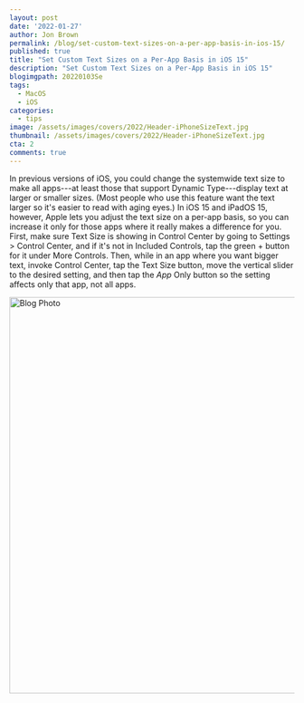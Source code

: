 ```yaml
---
layout: post
date: '2022-01-27'
author: Jon Brown
permalink: /blog/set-custom-text-sizes-on-a-per-app-basis-in-ios-15/
published: true
title: "Set Custom Text Sizes on a Per-App Basis in iOS 15"
description: "Set Custom Text Sizes on a Per-App Basis in iOS 15"
blogimgpath: 20220103Se
tags:
  - MacOS
  - iOS
categories:
  - tips
image: /assets/images/covers/2022/Header-iPhoneSizeText.jpg
thumbnail: /assets/images/covers/2022/Header-iPhoneSizeText.jpg
cta: 2
comments: true
---
```

In previous versions of iOS, you could change the systemwide text size
to make all apps---at least those that support Dynamic Type---display
text at larger or smaller sizes. (Most people who use this feature want
the text larger so it's easier to read with aging eyes.) In iOS 15 and
iPadOS 15, however, Apple lets you adjust the text size on a per-app
basis, so you can increase it only for those apps where it really makes
a difference for you. First, make sure Text Size is showing in Control
Center by going to Settings \> Control Center, and if it's not in
Included Controls, tap the green + button for it under More Controls.
Then, while in an app where you want bigger text, invoke Control Center,
tap the Text Size button, move the vertical slider to the desired
setting, and then tap the *App* Only button so the setting affects only
that app, not all apps.

<img alt="Blog Photo" src="{{ site.site_cdn }}/assets/images/blog/2022/20220103Se/image2.jpeg" class="img-fluid rounded m-2" width="700" />
